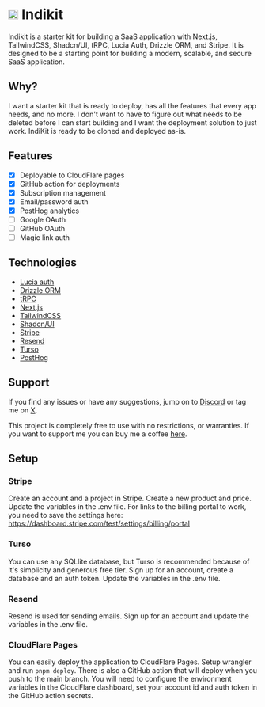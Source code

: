 # <img src="public/favicon.ico" alt="Indikit" width="20" /> Indikit

Indikit is a starter kit for building a SaaS application with Next.js, TailwindCSS, Shadcn/UI, tRPC, Lucia Auth, Drizzle ORM, and Stripe. It is designed to be a starting point for building a modern, scalable, and secure SaaS application.

## Why?
I want a starter kit that is ready to deploy, has all the features that every app needs, and no more. I don't want to have to figure out what needs to be deleted before I can start building and I want the deployment solution to just work. IndiKit is ready to be cloned and deployed as-is.

## Features
- [x] Deployable to CloudFlare pages
- [x] GitHub action for deployments
- [x] Subscription management
- [x] Email/password auth
- [x] PostHog analytics
- [ ] Google OAuth
- [ ] GitHub OAuth
- [ ] Magic link auth

## Technologies
- [Lucia auth](https://lucia-auth.com/)
- [Drizzle ORM](https://orm.drizzle.team/)
- [tRPC](https://trpc.io/)
- [Next.js](https://nextjs.org/)
- [TailwindCSS](https://tailwindcss.com/)
- [Shadcn/UI](https://ui.shadcn.com/)
- [Stripe](https://stripe.com/)
- [Resend](https://resend.com/)
- [Turso](https://turso.com/)
- [PostHog](https://posthog.com/)

## Support
If you find any issues or have any suggestions, jump on to [Discord](https://discord.gg/4ae2Esm6P7) or tag me on [X](https://x.com/tomdoes_tech).

This project is completely free to use with no restrictions, or warranties. If you want to support me you can buy me a coffee [here](https://buymeacoffee.com/tomn).

## Setup
### Stripe
Create an account and a project in Stripe. Create a new product and price. Update the variables in the .env file. For links to the billing portal to work, you need to save the settings here: https://dashboard.stripe.com/test/settings/billing/portal

### Turso
You can use any SQLlite database, but Turso is recommended because of it's simplicity and generous free tier. Sign up for an account, create a database and an auth token. Update the variables in the .env file.

### Resend
Resend is used for sending emails. Sign up for an account and update the variables in the .env file.

### CloudFlare Pages
You can easily deploy the application to CloudFlare Pages. Setup wrangler and run `pnpm deploy`. There is also a GitHub action that will deploy when you push to the main branch. You will need to configure the environment variables in the CloudFlare dashboard, set your account id and auth token in the GitHub action secrets.
